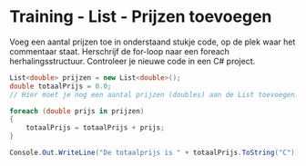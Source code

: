 # Training - List - Prijzen toevoegen

Voeg een aantal prijzen toe in onderstaand stukje code, op de plek waar het commentaar staat. Herschrijf de for\-loop naar een foreach herhalingsstructuur. Controleer je nieuwe code in een C# project. 

```csharp
List<double> prijzen = new List<double>(); 
double totaalPrijs = 0.0; 
// Hier moet je nog een aantal prijzen (doubles) aan de List toevoegen. 

foreach (double prijs in prijzen) 
{ 
	totaalPrijs = totaalPrijs + prijs; 
} 

Console.Out.WriteLine("De totaalprijs is " + totaalPrijs.ToString("C"));
```